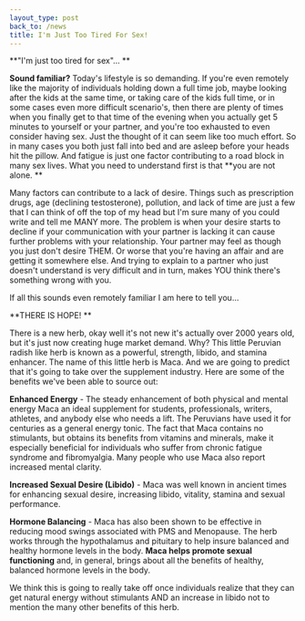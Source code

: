 ```yaml
---
layout_type: post
back_to: /news
title: I'm Just Too Tired For Sex!
---
```

**"I'm just too tired for sex"... **

**Sound familiar?** Today's lifestyle is so demanding. If you're even remotely like the majority of individuals holding down a full time job, maybe looking after the kids at the same time, or taking care of the kids full time, or in some cases even more difficult scenario's, then there are plenty of times when you finally get to that time of the evening when you actually get 5 minutes to yourself or your partner, and you're too exhausted to even consider having sex. Just the thought of it can seem like too much effort. So in many cases you both just fall into bed and are asleep before your heads hit the pillow. And fatigue is just one factor contributing to a road block in many sex lives. What you need to understand first is that **you are not alone. **

Many factors can contribute to a lack of desire. Things such as prescription drugs, age (declining testosterone), pollution, and lack of time are just a few that I can think of off the top of my head but I'm sure many of you could write and tell me MANY more. The problem is when your desire starts to decline if your communication with your partner is lacking it can cause further problems with your relationship. Your partner may feel as though you just don't desire THEM. Or worse that you're having an affair and are getting it somewhere else. And trying to explain to a partner who just doesn't understand is very difficult and in turn, makes YOU think there's something wrong with you. 

If all this sounds even remotely familiar I am here to tell you... 

**THERE IS HOPE! **

There is a new herb, okay well it's not new it's actually over 2000 years old, but it's just now creating huge market demand. Why? This little Peruvian radish like herb is known as a powerful, strength, libido, and stamina enhancer. The name of this little herb is Maca. And we are going to predict that it's going to take over the supplement industry. Here are some of the benefits we've been able to source out: 

**Enhanced Energy** - The steady enhancement of both physical and mental energy Maca an ideal supplement for students, professionals, writers, athletes, and anybody else who needs a lift. The Peruvians have used it for centuries as a general energy tonic. The fact that Maca contains no stimulants, but obtains its benefits from vitamins and minerals, make it especially beneficial for individuals who suffer from chronic fatigue syndrome and fibromyalgia. Many people who use Maca also report increased mental clarity. 

**Increased Sexual Desire (Libido)** - Maca was well known in ancient times for enhancing sexual desire, increasing libido, vitality, stamina and sexual performance. 

**Hormone Balancing** - Maca has also been shown to be effective in reducing mood swings associated with PMS and Menopause. The herb works through the hypothalamus and pituitary to help insure balanced and healthy hormone levels in the body. **Maca helps promote sexual functioning** and, in general, brings about all the benefits of healthy, balanced hormone levels in the body. 

We think this is going to really take off once individuals realize that they can get natural energy without stimulants AND an increase in libido not to mention the many other benefits of this herb.

